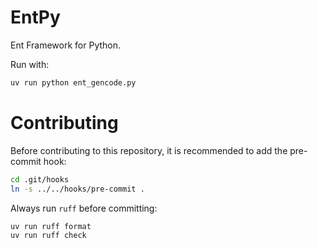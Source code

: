 # EntPy

Ent Framework for Python.

Run with:

```bash
uv run python ent_gencode.py
```

# Contributing

Before contributing to this repository, it is recommended to add the pre-commit hook:

```bash
cd .git/hooks
ln -s ../../hooks/pre-commit .
```

Always run `ruff` before committing:

```bash
uv run ruff format
uv run ruff check
```